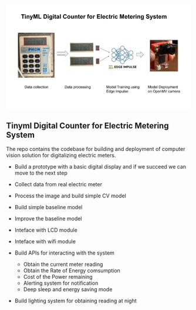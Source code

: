 ![alt workflow](smart_meter_tinyML.jpg)

## Tinyml Digital Counter for Electric Metering System
 The repo contains the codebase for building and deployment of computer vision solution for digitalizing electric meters. 

- Build a prototype with a basic digital display and if we succeed we can move to the next step
- Collect data from real electric meter
- Process the image and build simple CV model
- Build simple baseline model 
- Improve the baseline model 
- Inteface with LCD module
- Inteface with wifi module
- Build APIs for interacting with the system
    - Obtain the current meter reading 
    - Obtain the Rate of Energy comsumption 
    - Cost of the Power remaining 
    - Alerting system for notification
    - Deep sleep and energy saving mode

- Build lighting system for obtaining reading at night